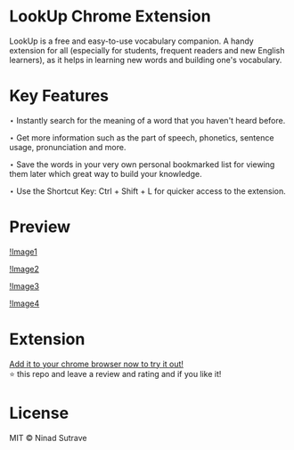 # LookUp Chrome Extension

LookUp is a free and easy-to-use vocabulary companion. A handy extension for all (especially for students, frequent readers and new English learners), as it helps in learning new words and building one's vocabulary.

# Key Features

⋆ Instantly search for the meaning of a word that you haven't heard before.

⋆ Get more information such as the part of speech, phonetics, sentence usage,
pronunciation and more.

⋆ Save the words in your very own personal bookmarked list for viewing them later which
great way to build your knowledge.

⋆ Use the Shortcut Key: Ctrl + Shift + L for quicker access to the extension.

# Preview

[!Image1](images/screenshot1.png)

[!Image2](images/screenshot2.png)

[!Image3](images/screenshot3.png)

[!Image4](images/screenshot4.png)

# Extension

[Add it to your chrome browser now to try it out!](https://chrome.google.com/webstore/detail/lookup/lamkbakfmcoaibacdbpgejffopbhhpgn?hl=en)  
⭐ this repo and leave a review and rating and if you like it!

# License

MIT © Ninad Sutrave

